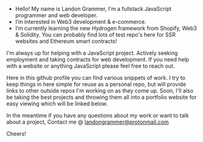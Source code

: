 - Hello! My name is Landon Grammer, I'm a fullstack JavaScript programmer and web developer.
- I’m interested in Web3 development & e-commerce.
- I’m currently learning the new Hydrogen framework from Shopify, Web3 & Solidity. You can probably find lots of test repo's here for SSR websites and Ethereum smart contracts!

I'm always up for helping with a JavaScript project. Actively seeking employment and taking contracts for web development. If you need help with a website or anything JavaScript please feel free to reach out.
 
Here in this github profile you can find various snippets of work. I try to keep things in here simple for reuse as a personal repo, but will provide links to other outside repos  I'm working on as they come up. Soon, I'll also be taking the best projects and throwing them all into a portfolio website for easy viewing which will be linked below.
 
 In the meantime if you have any questions about my work or want to talk about a project,
 Contact me @ landongrammer@protonmail.com
 
 Cheers!
 
 
 


